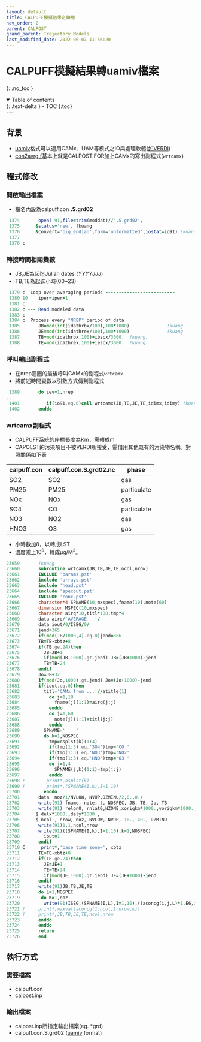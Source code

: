 ```yaml
---
layout: default
title: CALPUFF模擬結果之轉檔
nav_order: 2
parent: CALPOST
grand_parent: Trajectory Models
last_modified_date: 2022-06-07 11:56:20
---
```


# CALPUFF模擬結果轉uamiv檔案
{: .no_toc }

<details open markdown="block">
  <summary>
    Table of contents
  </summary>
  {: .text-delta }
- TOC
{:toc}
</details>
---

## 背景
- [uamiv](https://github.com/sinotec2/camxruns/wiki/CAMx(UAM)的檔案格式)格式可以適用CAMx、UAM等模式之IO與處理軟體([如VERDI](https://sinotec2.github.io/Focus-on-Air-Quality/utilities/Graphics/VERDI/VERDI_Guide/))
- [con2avrg.f](https://github.com/sinotec2/Focus-on-Air-Quality/blob/main/TrajModels/CALPOST/con2avrg.f)基本上就是CALPOST.FOR加上CAMx的寫出副程式(`wrtcamx`)


## 程式修改
### 開啟輸出檔案
- 檔名內設為calpuff.con **.S.grd02**

```fortran
 1374       open( 91,file=trim(moddat)//'.S.grd02',
 1375      &status='new', !kuang
 1376      &convert='big_endian',form='unformatted',iostat=io91) !kuang
 1377
 1378 c
```
### 轉接時間相關變數
- JB,JE為起迄Julian dates (*YYYYJJJ*)
- TB,TE為起迄小時(00~23)

```fortran
 1379 c  Loop over averaging periods --------------------------
 1380 10    iper=iper+1
 1381 c
 1382 c --- Read modeled data
 1383 c
 1384 c  Process every "NREP" period of data
 1385       JB=mod(int(idathrbx/100),100*1000)              !kuang
 1386       JE=mod(int(idathrex/100),100*1000)              !kuang
 1387       TB=mod(idathrbx,100)+ibscx/3600.  !kuang.
 1388       TE=mod(idathrex,100)+iescx/3600.  !kuang.
```
### 呼叫輸出副程式
- 在nrep迴圈的最後呼叫CAMx的副程式`wrtcamx`
- 將前述時間變數以引數方式傳到副程式

```fortran
 1389       do iev=1,nrep
...
 1401          if(io91.eq.0)call wrtcamx(JB,TB,JE,TE,idimx,idimy) !kuang
 1402       enddo
```

### wrtcamx副程式
- CALPUFF系統的座標長度為Km，需轉成m
- CAPOLST的污染項目不被VERDI所接受，需借用其他既有的污染物名稱。對照關係如下表

|calpuff.con|calpuff.con.S.grd02.nc|phase|
|-|-|-|
|SO2|SO2|gas|
|PM25|PM25|particulate|
|NOx|NOx|gas|
|SO4|CO|particulate|
|NO3|NO2|gas|
|HNO3|O3|gas|

- 小時數加8，以轉成LST
- 濃度乘上10<sup>6</sup>，轉成&mu;g/M<sup>3</sup>。

```fortran
23659       !kuang
23660       subroutine wrtcamx(JB,TB,JE,TE,ncol,nrow)
23661       INCLUDE 'params.pst'
23662       include 'arrays.pst'
23663       include 'head.pst'
23664       include 'specout.pst'
23665       INCLUDE 'conc.pst'
23666       character*4 SPNAME(10,mxspec),fname(10),note(60)
23667       dimension MSPEC(10,mxspec)
23668       character airq*10,titl*100,tmp*4
23669       data airq/'AVERAGE   '/
23670       data iout/0/ISEG/0/
23671       jend=365
23672       if(mod(JB/1000,4).eq.0)jend=366
23673       TB=TB-xbtz+8
23674       if(TB.ge.24)then
23675         JB=JB+1
23676         if(mod(JB,1000).gt.jend) JB=(JB+1000)-jend
23677         TB=TB-24
23678       endif
23679       Jo=JB+32
23680       if(mod(Jo,1000).gt.jend) Jo=(Jo+1000)-jend
23681       if(iout.eq.0)then
23682         titl='CAMx from ...'//atitle(1)
23683           do j=1,10
23684             fname(j)(1:1)=airq(j:j)
23685           enddo
23686           do j=1,60
23687             note(j)(1:1)=titl(j:j)
23688           enddo
23689         SPNAME='    '
23690         do k=1,NOSPEC
23691           tmp=osplst(k)(1:4)
23692           if(tmp(1:3).eq.'SO4')tmp='CO '
23693           if(tmp(1:3).eq.'NO3')tmp='NO2'
23694           if(tmp(1:3).eq.'HNO')tmp='O3 '
23695           do j=1,4
23696             SPNAME(j,k)(1:1)=tmp(j:j)
23697           enddo
23698 !        print*,osplst(k)
23699 !        print*,(SPNAME(I,k),I=1,10)
23700         enddo
23701       data  noz/1/NVLOW, NVUP,DZMINU/2,0.,0./
23702       write(91) fname, note, 1, NOSPEC, JB, TB, Jo, TB
23703       write(91) relon0, rnlat0,NZONE,xorigkm*1000.,yorigkm*1000.,
23704      $ delx*1000.,dely*1000.,
23705      $ ncol , nrow, noz, NVLOW, NVUP, 10., 40., DZMINU
23706       write(91)1,1,ncol,nrow
23707       write(91)((SPNAME(I,k),I=1,10),k=1,NOSPEC)
23708         iout=1
23709       endif
23710 C      print*,'base time zone=', xbtz
23711       TE=TE-xbtz+8
23712       if(TE.ge.24)then
23713         JE=JE+1
23714         TE=TE-24
23715         if(mod(JE,1000).gt.jend) JE=(JE+1000)-jend
23716       endif
23717       write(91)JB,TB,JE,TE
23718       do L=1,NOSPEC
23719        do K=1,noz
23720         write(91)ISEG,(SPNAME(I,L),I=1,10),((aconcg(i,j,L)*1.E6,i=1,ncol),j=1,nrow)
23721 !     print*,maxval(aconcg(1:ncol,1:nrow,k))
23722 !     print*,JB,TB,JE,TE,ncol,nrow
23723       enddo
23724       enddo
23725       return
23726       end
```

## 執行方式
### 需要檔案
- calpuff.con
- calpost.inp
### 輸出檔案
- calpost.inp所指定輸出檔案(eg. *grd)
- calpuff.con.S.grd02 ([uamiv](https://github.com/sinotec2/camxruns/wiki/CAMx(UAM)的檔案格式) format)

